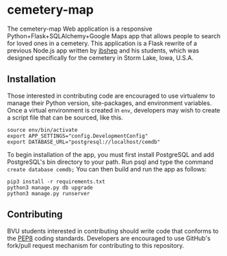 cemetery-map
============
The cemetery-map Web application is a responsive Python+Flask+SQLAlchemy+Google
Maps app that allows people to search for loved ones in a cemetery.  This
application is a Flask rewrite of a previous Node.js app written by
[jbshep](http://github.com/jbshep) and his students, which was designed
specifically for the cemetery in Storm Lake, Iowa, U.S.A.

## Installation

Those interested in contributing code are encouraged to use virtualenv to
manage their Python version, site-packages, and environment variables.  Once a
virtual environment is created in `env`, developers may wish to create a script
file that can be sourced, like this.

```console
source env/bin/activate
export APP_SETTINGS="config.DevelopmentConfig"
export DATABASE_URL="postgresql://localhost/cemdb"
```

To begin installation of the app, you must first install PostgreSQL and add
PostgreSQL's bin directory to your path.  Run psql and type the command `create
database cemdb;`  You can then build and run the app as follows:
```console
pip3 install -r requirements.txt
python3 manage.py db upgrade
python3 manage.py runserver
```

## Contributing

BVU students interested in contributing should write code that conforms to the
[PEP8](http://www.pep8.org) coding standards.  Developers are encouraged to use
GitHub's fork/pull request mechanism for contributing to this repository.

